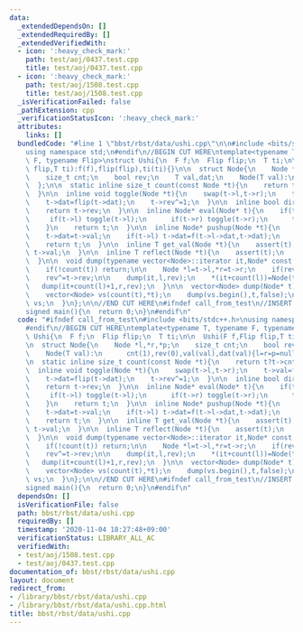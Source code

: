 ```yaml
---
data:
  _extendedDependsOn: []
  _extendedRequiredBy: []
  _extendedVerifiedWith:
  - icon: ':heavy_check_mark:'
    path: test/aoj/0437.test.cpp
    title: test/aoj/0437.test.cpp
  - icon: ':heavy_check_mark:'
    path: test/aoj/1508.test.cpp
    title: test/aoj/1508.test.cpp
  _isVerificationFailed: false
  _pathExtension: cpp
  _verificationStatusIcon: ':heavy_check_mark:'
  attributes:
    links: []
  bundledCode: "#line 1 \"bbst/rbst/data/ushi.cpp\"\n\n#include <bits/stdc++.h>\n\
    using namespace std;\n#endif\n//BEGIN CUT HERE\ntemplate<typename T, typename\
    \ F, typename Flip>\nstruct Ushi{\n  F f;\n  Flip flip;\n  T ti;\n\n  Ushi(F f,Flip\
    \ flip,T ti):f(f),flip(flip),ti(ti){}\n\n  struct Node{\n    Node *l,*r,*p;\n\
    \    size_t cnt;\n    bool rev;\n    T val,dat;\n    Node(T val):\n      cnt(1),rev(0),val(val),dat(val){l=r=p=nullptr;}\n\
    \  };\n\n  static inline size_t count(const Node *t){\n    return t?t->cnt:0;\n\
    \  }\n\n  inline void toggle(Node *t){\n    swap(t->l,t->r);\n    t->val=flip(t->val);\n\
    \    t->dat=flip(t->dat);\n    t->rev^=1;\n  }\n\n  inline bool dirty(Node *t){\n\
    \    return t->rev;\n  }\n\n  inline Node* eval(Node* t){\n    if(t->rev){\n \
    \     if(t->l) toggle(t->l);\n      if(t->r) toggle(t->r);\n      t->rev=false;\n\
    \    }\n    return t;\n  }\n\n  inline Node* pushup(Node *t){\n    t->cnt=count(t->l)+1+count(t->r);\n\
    \    t->dat=t->val;\n    if(t->l) t->dat=f(t->l->dat,t->dat);\n    if(t->r) t->dat=f(t->dat,t->r->dat);\n\
    \    return t;\n  }\n\n  inline T get_val(Node *t){\n    assert(t);\n    return\
    \ t->val;\n  }\n\n  inline T reflect(Node *t){\n    assert(t);\n    return t->dat;\n\
    \  }\n\n  void dump(typename vector<Node>::iterator it,Node* const t,bool rev){\n\
    \    if(!count(t)) return;\n\n    Node *l=t->l,*r=t->r;\n    if(rev) swap(l,r);\n\
    \    rev^=t->rev;\n\n    dump(it,l,rev);\n    *(it+count(l))=Node(t->val);\n \
    \   dump(it+count(l)+1,r,rev);\n  }\n\n  vector<Node> dump(Node* t){\n    assert(t!=nullptr);\n\
    \    vector<Node> vs(count(t),*t);\n    dump(vs.begin(),t,false);\n    return\
    \ vs;\n  }\n};\n\n//END CUT HERE\n#ifndef call_from_test\n//INSERT ABOVE HERE\n\
    signed main(){\n  return 0;\n}\n#endif\n"
  code: "#ifndef call_from_test\n#include <bits/stdc++.h>\nusing namespace std;\n\
    #endif\n//BEGIN CUT HERE\ntemplate<typename T, typename F, typename Flip>\nstruct\
    \ Ushi{\n  F f;\n  Flip flip;\n  T ti;\n\n  Ushi(F f,Flip flip,T ti):f(f),flip(flip),ti(ti){}\n\
    \n  struct Node{\n    Node *l,*r,*p;\n    size_t cnt;\n    bool rev;\n    T val,dat;\n\
    \    Node(T val):\n      cnt(1),rev(0),val(val),dat(val){l=r=p=nullptr;}\n  };\n\
    \n  static inline size_t count(const Node *t){\n    return t?t->cnt:0;\n  }\n\n\
    \  inline void toggle(Node *t){\n    swap(t->l,t->r);\n    t->val=flip(t->val);\n\
    \    t->dat=flip(t->dat);\n    t->rev^=1;\n  }\n\n  inline bool dirty(Node *t){\n\
    \    return t->rev;\n  }\n\n  inline Node* eval(Node* t){\n    if(t->rev){\n \
    \     if(t->l) toggle(t->l);\n      if(t->r) toggle(t->r);\n      t->rev=false;\n\
    \    }\n    return t;\n  }\n\n  inline Node* pushup(Node *t){\n    t->cnt=count(t->l)+1+count(t->r);\n\
    \    t->dat=t->val;\n    if(t->l) t->dat=f(t->l->dat,t->dat);\n    if(t->r) t->dat=f(t->dat,t->r->dat);\n\
    \    return t;\n  }\n\n  inline T get_val(Node *t){\n    assert(t);\n    return\
    \ t->val;\n  }\n\n  inline T reflect(Node *t){\n    assert(t);\n    return t->dat;\n\
    \  }\n\n  void dump(typename vector<Node>::iterator it,Node* const t,bool rev){\n\
    \    if(!count(t)) return;\n\n    Node *l=t->l,*r=t->r;\n    if(rev) swap(l,r);\n\
    \    rev^=t->rev;\n\n    dump(it,l,rev);\n    *(it+count(l))=Node(t->val);\n \
    \   dump(it+count(l)+1,r,rev);\n  }\n\n  vector<Node> dump(Node* t){\n    assert(t!=nullptr);\n\
    \    vector<Node> vs(count(t),*t);\n    dump(vs.begin(),t,false);\n    return\
    \ vs;\n  }\n};\n\n//END CUT HERE\n#ifndef call_from_test\n//INSERT ABOVE HERE\n\
    signed main(){\n  return 0;\n}\n#endif\n"
  dependsOn: []
  isVerificationFile: false
  path: bbst/rbst/data/ushi.cpp
  requiredBy: []
  timestamp: '2020-11-04 18:27:48+09:00'
  verificationStatus: LIBRARY_ALL_AC
  verifiedWith:
  - test/aoj/1508.test.cpp
  - test/aoj/0437.test.cpp
documentation_of: bbst/rbst/data/ushi.cpp
layout: document
redirect_from:
- /library/bbst/rbst/data/ushi.cpp
- /library/bbst/rbst/data/ushi.cpp.html
title: bbst/rbst/data/ushi.cpp
---
```

